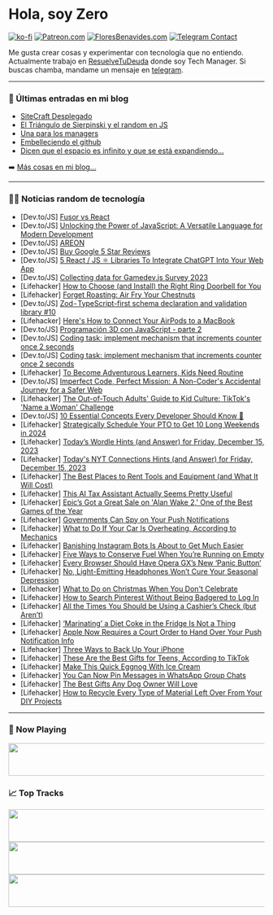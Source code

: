 # Hola, soy Zero

[![ko-fi](https://ko-fi.com/img/githubbutton_sm.svg)](https://ko-fi.com/J3J4N0LUK)
[![Patreon.com](https://img.shields.io/endpoint.svg?url=https%3A%2F%2Fshieldsio-patreon.vercel.app%2Fapi%3Fusername%3Dzerodragon%26type%3Dpatrons&style=for-the-badge)](https://patreon.com/zerodragon)
[![FloresBenavides.com](https://img.shields.io/website?down_message=oops&label=MiBlog&style=for-the-badge&up_message=online&url=https%3A%2F%2Ffloresbenavides.com)](https://floresbenavides.com)
[![Telegram Contact](https://img.shields.io/badge/escr%C3%ADbeme-ZeroDragon-%2326A5E4?style=for-the-badge&logo=telegram)](https://t.me/zerodragon)

Me gusta crear cosas y experimentar con tecnología que no entiendo.
Actualmente trabajo en [ResuelveTuDeuda](http://github.com/resuelve) donde soy Tech Manager.
Si buscas chamba, mandame un mensaje en [telegram](https://t.me/zerodragon).

---

### 📕 Últimas entradas en mi blog
<!-- BLOG-POST-LIST:START -->
- [SiteCraft Desplegado](https://floresbenavides.com/sitecraft-desplegado/)
- [El Triángulo de Sierpinski y el random en JS](https://floresbenavides.com/el-triangulo-de-sierpinski-y-el-random-en-js/)
- [Una para los managers](https://floresbenavides.com/una-para-los-managers/)
- [Embelleciendo el github](https://floresbenavides.com/embelleciendo-el-github/)
- [Dicen que el espacio es infinito y que se está expandiendo…](https://floresbenavides.com/dicen-que-el-espacio-es-infinito-y-que-se-esta-expandiendo/)
<!-- BLOG-POST-LIST:END -->

➡️ [Más cosas en mi blog...](https://floresbenavides.com)

---

### 👨‍💻 Noticias random de tecnología
<!-- TECH-POSTS:START -->
- [Dev.to/JS] [Fusor vs React](https://dev.to/isumix/fusor-vs-react-3f58)
- [Dev.to/JS] [Unlocking the Power of JavaScript: A Versatile Language for Modern Development](https://dev.to/lahcenassmira/unlocking-the-power-of-javascript-a-versatile-language-for-modern-development-1b13)
- [Dev.to/JS] [AREON](https://dev.to/prosen_qq/areon-1f8h)
- [Dev.to/JS] [Buy Google 5 Star Reviews](https://dev.to/wjuies481/buy-google-5-star-reviews-3e3o)
- [Dev.to/JS] [5 React / JS ⚛️ Libraries To Integrate ChatGPT Into Your Web App](https://dev.to/salmenus/5-react-js-libraries-to-integrate-chatgpt-into-your-web-app-24e7)
- [Dev.to/JS] [Collecting data for Gamedev.js Survey 2023](https://dev.to/end3r/collecting-data-for-gamedevjs-survey-2023-ppd)
- [Lifehacker] [How to Choose &lpar;and Install&rpar; the Right Ring Doorbell for You](https://lifehacker.com/tech/how-to-install-ring-doorbell)
- [Lifehacker] [Forget Roasting: Air Fry Your Chestnuts](https://lifehacker.com/food-drink/how-to-air-fry-chestnuts)
- [Dev.to/JS] [Zod - TypeScript-first schema declaration and validation library #10](https://dev.to/nhannguyendevjs/zod-typescript-first-schema-declaration-and-validation-library-10-5gl5)
- [Lifehacker] [Here&#39;s How to Connect Your AirPods to a MacBook](https://lifehacker.com/tech/how-to-connect-airpods-to-your-macbook)
- [Dev.to/JS] [Programación 3D con JavaScript - parte 2](https://dev.to/javascriptchile/programacion-3d-con-javascript-parte-2-1jj8)
- [Dev.to/JS] [Coding task: implement mechanism that increments counter once 2 seconds](https://dev.to/webit/coding-task-implement-mechanism-that-increments-counter-once-2-seconds-2il4)
- [Dev.to/JS] [Coding task: implement mechanism that increments counter once 2 seconds](https://dev.to/webit/coding-task-implement-mechanism-that-increments-counter-once-2-seconds-1ece)
- [Lifehacker] [To Become Adventurous Learners, Kids Need Routine](https://lifehacker.com/family/help-kids-become-adventurous-learners)
- [Dev.to/JS] [Imperfect Code, Perfect Mission: A Non-Coder&#39;s Accidental Journey for a Safer Web](https://dev.to/webverts/imperfect-code-perfect-mission-a-non-coders-accidental-journey-for-a-safer-web-4lap)
- [Lifehacker] [The Out-of-Touch Adults&#39; Guide to Kid Culture: TikTok&#39;s &#39;Name a Woman&#39; Challenge](https://lifehacker.com/entertainment/the-out-of-touch-guide-to-kid-culture-tiktok-name-a-woman)
- [Dev.to/JS] [10 Essential Concepts Every Developer Should Know 🚀](https://dev.to/baransel/10-essential-concepts-every-developer-should-know-5d3k)
- [Lifehacker] [Strategically Schedule Your PTO to Get 10 Long Weekends in 2024](https://lifehacker.com/work/best-strategy-for-scheduling-pto)
- [Lifehacker] [Today’s Wordle Hints &lpar;and Answer&rpar; for Friday, December 15, 2023](https://lifehacker.com/entertainment/wordle-answer-today-december-15-2023)
- [Lifehacker] [Today&#39;s NYT Connections Hints &lpar;and Answer&rpar; for Friday, December 15, 2023](https://lifehacker.com/entertainment/nyt-connections-answer-today-december-15-2023)
- [Lifehacker] [The Best Places to Rent Tools and Equipment &lpar;and What It Will Cost&rpar;](https://lifehacker.com/home/best-places-to-rent-tools-and-equipment)
- [Lifehacker] [This AI Tax Assistant Actually Seems Pretty Useful](https://lifehacker.com/money/hr-blocks-new-ai-chatbot-tax-assistant)
- [Lifehacker] [Epic’s Got a Great Sale on &#39;Alan Wake 2,&#39; One of the Best Games of the Year](https://lifehacker.com/entertainment/alan-wake-2-alan-wake-remastered-sale)
- [Lifehacker] [Governments Can Spy on Your Push Notifications](https://lifehacker.com/tech/governments-spying-on-push-notifications)
- [Lifehacker] [What to Do If Your Car Is Overheating, According to Mechanics](https://lifehacker.com/travel/what-to-do-if-your-car-is-overheating-according-to-a-mechanic)
- [Lifehacker] [Banishing Instagram Bots Is About to Get Much Easier](https://lifehacker.com/tech/new-instagram-bot-spam-moderation-tools)
- [Lifehacker] [Five Ways to Conserve Fuel When You’re Running on Empty](https://lifehacker.com/travel/how-to-conserve-fuel-while-driving-on-empty)
- [Lifehacker] [Every Browser Should Have Opera GX’s New ‘Panic Button’](https://lifehacker.com/tech/opera-gxs-panic-button)
- [Lifehacker] [No, Light-Emitting Headphones Won’t Cure Your Seasonal Depression](https://lifehacker.com/health/will-light-emitting-headphones-cure-your-seasonal-depression)
- [Lifehacker] [What to Do on Christmas When You Don&#39;t Celebrate](https://lifehacker.com/what-to-do-on-christmas-when-you-dont-celebrate)
- [Lifehacker] [How to Search Pinterest Without Being Badgered to Log In](https://lifehacker.com/tech/how-to-search-pinterest-without-an-account)
- [Lifehacker] [All the Times You Should be Using a Cashier’s Check &lpar;but Aren’t&rpar;](https://lifehacker.com/money/when-you-should-use-cashiers-checks)
- [Lifehacker] [‘Marinating’ a Diet Coke in the Fridge Is Not a Thing](https://lifehacker.com/food-drink/marinate-diet-coke-tiktok-trend)
- [Lifehacker] [Apple Now Requires a Court Order to Hand Over Your Push Notification Info](https://lifehacker.com/tech/apple-now-requires-a-court-order-to-release-your-push-notification-info)
- [Lifehacker] [Three Ways to Back Up Your iPhone](https://lifehacker.com/tech/how-to-back-up-iphone)
- [Lifehacker] [These Are the Best Gifts for Teens, According to TikTok](https://lifehacker.com/money/best-gifts-for-teenagers)
- [Lifehacker] [Make This Quick Eggnog With Ice Cream](https://lifehacker.com/food-drink/quick-eggnog-recipe)
- [Lifehacker] [You Can Now Pin Messages in WhatsApp Group Chats](https://lifehacker.com/tech/how-to-pin-messages-in-whatsapp-group-chats)
- [Lifehacker] [The Best Gifts Any Dog Owner Will Love](https://lifehacker.com/family/gifts-for-dog-owners)
- [Lifehacker] [How to Recycle Every Type of Material Left Over From Your DIY Projects](https://lifehacker.com/home/how-to-recycle-diy-project-scraps)<!-- TECH-POSTS:END -->

---

### 🎵 Now Playing
<a href="https://spotify-now-playing-dun.vercel.app/now-playing?open"><img src="https://spotify-now-playing-dun.vercel.app/now-playing" width="540" height="64"></a>

### 📈 Top Tracks
<a href="https://spotify-now-playing-dun.vercel.app/top-tracks?i=1&open"><img src="https://spotify-now-playing-dun.vercel.app/top-tracks?i=1" width="540" height="64"></a>
<a href="https://spotify-now-playing-dun.vercel.app/top-tracks?i=2&open"><img src="https://spotify-now-playing-dun.vercel.app/top-tracks?i=2" width="540" height="64"></a>
<a href="https://spotify-now-playing-dun.vercel.app/top-tracks?i=3&open"><img src="https://spotify-now-playing-dun.vercel.app/top-tracks?i=3" width="540" height="64"></a>

